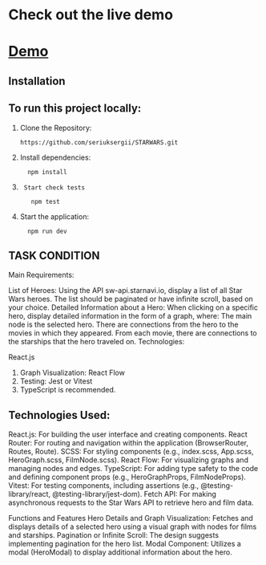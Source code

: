 # Check out the live demo

# [Demo](https://starwars-one-mu.vercel.app)

## Installation

## To run this project locally:

1.	Clone the Repository:

        https://github.com/seriuksergii/STARWARS.git

2.	Install dependencies:

          npm install

3.      Start check tests

          npm test

5.	Start the application:
 
          npm run dev

 ## TASK CONDITION
 
Main Requirements:

List of Heroes: Using the API sw-api.starnavi.io, display a list of all Star Wars heroes. The list should be paginated or have infinite scroll, based on your choice.
Detailed Information about a Hero: When clicking on a specific hero, display detailed information in the form of a graph, where:
The main node is the selected hero.
There are connections from the hero to the movies in which they appeared.
From each movie, there are connections to the starships that the hero traveled on.
Technologies:

React.js
1. Graph Visualization: React Flow
2. Testing: Jest or Vitest
3. TypeScript is recommended.

## Technologies Used:

React.js:
For building the user interface and creating components.
React Router:
For routing and navigation within the application (BrowserRouter, Routes, Route).
SCSS:
For styling components (e.g., index.scss, App.scss, HeroGraph.scss, FilmNode.scss).
React Flow:
For visualizing graphs and managing nodes and edges.
TypeScript:
For adding type safety to the code and defining component props (e.g., HeroGraphProps, FilmNodeProps).
Vitest:
For testing components, including assertions (e.g., @testing-library/react, @testing-library/jest-dom).
Fetch API:
For making asynchronous requests to the Star Wars API to retrieve hero and film data.

Functions and Features
Hero Details and Graph Visualization:
Fetches and displays details of a selected hero using a visual graph with nodes for films and starships.
Pagination or Infinite Scroll:
The design suggests implementing pagination for the hero list.
Modal Component:
Utilizes a modal (HeroModal) to display additional information about the hero.
